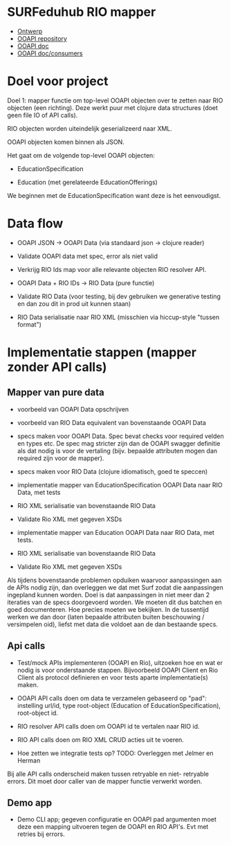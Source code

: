 # SURFeduhub RIO mapper

- [Ontwerp](doc/design/rio-mapper-ontwerp.pdf)
- [OOAPI repository](https://github.com/open-education-api/specification)
- [OOAPI doc](https://open-education-api.github.io/specification/v5-beta/docs.html)
- [OOAPI doc/consumers](https://open-education-api.github.io/specification/#/consumers/rio)

# Doel voor project

Doel 1: mapper functie om top-level OOAPI objecten over te zetten
naar RIO objecten (een richting). Deze werkt puur met clojure data
structures (doet geen file IO of API calls).

RIO objecten worden uiteindelijk geserializeerd naar XML.

OOAPI objecten komen binnen als JSON.

Het gaat om de volgende top-level OOAPI objecten:

 - EducationSpecification
 
 - Education (met gerelateerde EducationOfferings)

We beginnen met de EducationSpecification want deze is het eenvoudigst.

# Data flow

- OOAPI JSON -> OOAPI Data (via standaard json -> clojure reader)

- Validate OOAPI data met spec, error als niet valid

- Verkrijg RIO Ids map voor alle relevante objecten RIO resolver API.

- OOAPI Data + RIO IDs -> RIO Data (pure functie)

- Validate RIO Data (voor testing, bij dev gebruiken we generative
  testing en dan zou dit in prod uit kunnen staan)

- RIO Data serialisatie naar RIO XML (misschien via hiccup-style
  "tussen format")

# Implementatie stappen (mapper zonder API calls)

## Mapper van pure data

- voorbeeld van OOAPI Data opschrijven

- voorbeeld van RIO Data equivalent van bovenstaande OOAPI Data

- specs maken voor OOAPI Data. Spec bevat checks voor required velden
  en types etc. De spec mag stricter zijn dan de OOAPI swagger
  definitie als dat nodig is voor de vertaling (bijv. bepaalde
  attributen mogen dan required zijn voor de mapper).

- specs maken voor RIO Data (clojure idiomatisch, goed te speccen)

- implementatie mapper van EducationSpecification OOAPI Data naar RIO
  Data, met tests

- RIO XML serialisatie van bovenstaande RIO Data

- Validate Rio XML met gegeven XSDs

- implementatie mapper van Education OOAPI Data naar RIO Data, met
  tests.

- RIO XML serialisatie van bovenstaande RIO Data

- Validate Rio XML met gegeven XSDs

Als tijdens bovenstaande problemen opduiken waarvoor aanpassingen aan
de APIs nodig zijn, dan overleggen we dat met Surf zodat die
aanpassingen ingepland kunnen worden. Doel is dat aanpassingen in niet
meer dan 2 iteraties van de specs doorgevoerd worden. We moeten dit
dus batchen en goed documenteren. Hoe precies moeten we bekijken. In
de tussentijd werken we dan door (laten bepaalde attributen buiten
beschouwing / versimpelen oid), liefst met data die voldoet aan de dan
bestaande specs.

## Api calls

- Test/mock APIs implementeren (OOAPI en Rio), uitzoeken hoe en wat er
  nodig is voor onderstaande stappen. Bijvoorbeeld OOAPI Client en Rio
  Client als protocol definieren en voor tests aparte implementatie(s)
  maken.

- OOAPI API calls doen om data te verzamelen gebaseerd op "pad":
  instelling url/id, type root-object (Education of
  EducationSpecification), root-object id.

- RIO resolver API calls doen om OOAPI id te vertalen naar RIO id.

- RIO API calls doen om RIO XML CRUD acties uit te voeren.

- Hoe zetten we integratie tests op? TODO: Overleggen met Jelmer en
  Herman

Bij alle API calls onderscheid maken tussen retryable en niet-
retryable errors. Dit moet door caller van de mapper functie verwerkt
worden.

## Demo app

- Demo CLI app; gegeven configuratie en OOAPI pad argumenten moet deze
  een mapping uitvoeren tegen de OOAPI en RIO API's. Evt met retries
  bij errors.

